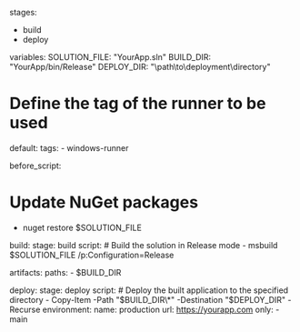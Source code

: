 stages:
  - build
  - deploy

variables:
  SOLUTION_FILE: "YourApp.sln"
  BUILD_DIR: "YourApp/bin/Release"
  DEPLOY_DIR: "\\path\to\deployment\directory"

# Define the tag of the runner to be used
default:
  tags:
    - windows-runner

before_script:
  # Update NuGet packages
  - nuget restore $SOLUTION_FILE

build:
  stage: build
  script:
    # Build the solution in Release mode
    - msbuild $SOLUTION_FILE /p:Configuration=Release

  artifacts:
    paths:
      - $BUILD_DIR

deploy:
  stage: deploy
  script:
    # Deploy the built application to the specified directory
    - Copy-Item -Path "$BUILD_DIR\*" -Destination "$DEPLOY_DIR" -Recurse
  environment:
    name: production
    url: https://yourapp.com
  only:
    - main